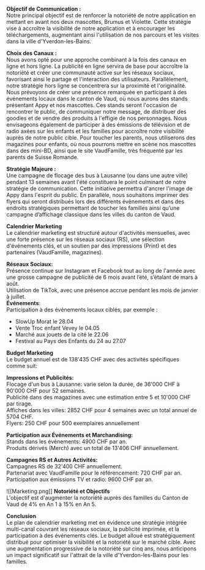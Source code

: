 **Objectif de Communication :**  
Notre principal objectif est de renforcer la notoriété de notre application en mettant en avant nos deux mascottes, Brumus et Violette. Cette stratégie vise à accroître la visibilité de notre application et à encourager les téléchargements, augmentant ainsi l'utilisation de nos parcours et les visites dans la ville d'Yverdon-les-Bains.  
  
**Choix des Canaux :**  
Nous avons opté pour une approche combinant à la fois des canaux en ligne et hors ligne. La publicité en ligne servira de base pour accroître la notoriété et créer une communauté active sur les réseaux sociaux, favorisant ainsi le partage et l'interaction des utilisateurs. Parallèlement, notre stratégie hors ligne se concentrera sur la proximité et l'originalité. Nous prévoyons de créer une présence remarquée en participant à des événements locaux dans le canton de Vaud, où nous aurons des stands présentant Appy et nos mascottes. Ces stands seront l'occasion de rencontrer le public, de communiquer notre message, de distribuer des goodies et de vendre des produits à l'effigie de nos personnages. Nous envisageons également de participer à des émissions de télévision et de radio axées sur les enfants et les familles pour accroître notre visibilité auprès de notre public cible. Pour toucher les parents, nous utiliserons des magazines pour enfants, où nous pourrons mettre en scène nos mascottes dans des mini-BD, ainsi que le site VaudFamille, très fréquenté par les parents de Suisse Romande.  
  
**Stratégie Majeure :**  
Une campagne de flocage des bus à Lausanne (ou dans une autre ville) pendant 13 semaines avant l'été constituera le point culminant de notre stratégie de communication. Cette initiative permettra d'ancrer l'image de Appy dans l'esprit du public. En parallèle, nous souhaitons imprimer des flyers qui seront distribués lors des différents évènements et dans des endroits stratégiques permettant de toucher les familles ainsi qu’une campagne d’affichage classique dans les villes du canton de Vaud.  
  
**Calendrier Marketing**  
Le calendrier marketing est structuré autour d'activités mensuelles, avec une forte présence sur les réseaux sociaux (RS), une sélection d'événements clés, et un soutien par des impressions (Print) et des partenaires (VaudFamille, magazines).  
  
**Réseaux Sociaux:**  
Présence continue sur Instagram et Facebook tout au long de l'année avec une grosse campagne de publicité de 6 mois avant l’été, s’étalant de mars à août.  
Utilisation de TikTok, avec une présence accrue pendant les mois de janvier à juillet.  
**Événements**:  
Participation à des événements locaux ciblés, par exemple :  
- SlowUp Morat le 28.04  
- Vente Troc enfant Vevey le 04.05  
- Marché aux jouets de la cité le 22.06  
- Festival au Pays des Enfants du 24 au 27.07  

**Budget Marketing**  
Le budget annuel est de 138'435 CHF avec des activités spécifiques comme suit:  

**Impressions et Publicités:**  
Flocage d'un bus à Lausanne: varie selon la durée, de 36'000 CHF à 90'000 CHF pour 52 semaines.  
Publicité dans des magazines avec une estimation entre 5 et 10'000 CHF par tirage.  
Affiches dans les villes: 2852 CHF pour 4 semaines avec un total annuel de 5704 CHF.  
Flyers: 250 CHF pour 500 exemplaires annuellement

**Participation aux Événements et Marchandising:**  
Stands dans les événements: 4900 CHF par an.  
Produits dérivés (Merch) avec un total de 13'406 CHF annuellement.  

**Campagnes RS et Autres Activités:**  
Campagnes RS de 32'400 CHF annuellement.  
Partenariat avec VaudFamille pour le référencement: 720 CHF par an.  
Participation aux émissions TV et radio: 9600 CHF par an.  

![[Marketing.png]]
**Notoriété et Objectifs**  
L'objectif est d'augmenter la notoriété auprès des familles du Canton de Vaud de 4% en An 1 à 15% en An 5.  

**Conclusion**  
Le plan de calendrier marketing met en évidence une stratégie intégrée multi-canal couvrant les réseaux sociaux, la publicité imprimée, et la participation à des événements clés. Le budget alloué est stratégiquement distribué pour optimiser la visibilité et la notoriété sur le marché cible. Avec une augmentation progressive de la notoriété sur cinq ans, nous anticipons un impact significatif sur l'attrait de la ville d'Yverdon-les-Bains pour les familles.
